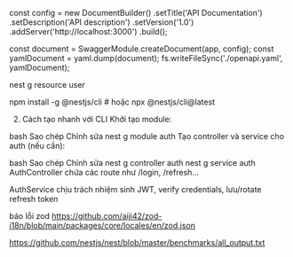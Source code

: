 const config = new DocumentBuilder()
    .setTitle('API Documentation')
    .setDescription('API description')
    .setVersion('1.0')
    .addServer('http://localhost:3000')
    .build();

  const document = SwaggerModule.createDocument(app, config);
  const yamlDocument = yaml.dump(document);
  fs.writeFileSync('./openapi.yaml', yamlDocument);


nest g resource user


npm install -g @nestjs/cli    # hoặc
npx @nestjs/cli@latest

2. Cách tạo nhanh với CLI
Khởi tạo module:

bash
Sao chép
Chỉnh sửa
nest g module auth
Tạo controller và service cho auth (nếu cần):

bash
Sao chép
Chỉnh sửa
nest g controller auth
nest g service auth
AuthController chứa các route như /login, /refresh…

AuthService chịu trách nhiệm sinh JWT, verify credentials, lưu/rotate refresh token



báo lỗi zod
https://github.com/aiji42/zod-i18n/blob/main/packages/core/locales/en/zod.json



https://github.com/nestjs/nest/blob/master/benchmarks/all_output.txt